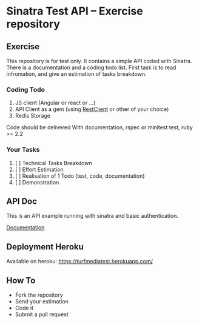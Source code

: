 # Sinatra Test API – Exercise repository

## Exercise

This repository is for test only. It contains a simple API coded with Sinatra. There is a documentation and a coding todo list. First task is to read infromation, and give an estimation of tasks breakdown.

### Coding Todo

1. JS client (Angular or react or ...)
2. API Client as a gem (using [RestClient](https://github.com/rest-client/rest-client) or other of your choice)
3. Redis Storage

Code should be delivered With documentation, rspec or minitest test, ruby >= 2.2

### Your Tasks

1. [ ] Technical Tasks Breakdown
2. [ ] Effort Estimation
3. [ ] Realisation of 1 Todo (test, code, documentation)
4. [ ] Demonstration

## API Doc

This is an API example running with sinatra and basic authentication.

[Documentation](doc/API.md)

## Deployment Heroku

Available on heroku: https://turfmediatest.herokuapp.com/

## How To

* Fork the repository
* Send your estimation
* Code it
* Submit a pull request
